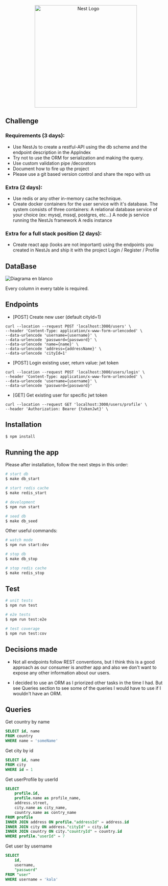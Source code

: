 <p align="center">
  <a href="http://nestjs.com/" target="blank"><img src="https://nestjs.com/img/logo_text.svg" width="320" alt="Nest Logo" /></a>
</p>

[circleci-image]: https://img.shields.io/circleci/build/github/nestjs/nest/master?token=abc123def456
[circleci-url]: https://circleci.com/gh/nestjs/nest

## Challenge

### Requirements (3 days):
- Use NestJs to create a restful-API using the db scheme and the endpoint description in the AppIndex
- Try not to use the ORM for serialization and making the query.
- Use custom validation pipe /decorators 
- Document how to fire up the project
- Please use a git based version control and share the repo with us 

### Extra (2 days):
- Use redis or any other in-memory cache technique.  
- Create docker containers for the user service with it's database. The system consists of three containers:
    A relational database service of your choice (ex: mysql, mssql, postgres, etc...)
    A node js service running the NestJs framework
    A redis instance

### Extra for a full stack position (2 days):
- Create react app (looks are not important) using the endpoints you created in NestJs and ship it with the project
    Login / Register / Profile

## DataBase

![Diagrama en blanco](https://user-images.githubusercontent.com/11724728/125210603-431ea700-e277-11eb-9882-5711c86d02ed.png)

Every column in every table is required.

## Endpoints 

- [POST] Create new user (default cityId=1)
```
curl --location --request POST 'localhost:3000/users' \
--header 'Content-Type: application/x-www-form-urlencoded' \
--data-urlencode 'username={username}' \
--data-urlencode 'password={password}' \
--data-urlencode 'name={name}' \
--data-urlencode 'address={addressName}' \
--data-urlencode 'cityId=1'
```

- [POST] Login existing user, return value: jwt token
```
curl --location --request POST 'localhost:3000/users/login' \
--header 'Content-Type: application/x-www-form-urlencoded' \
--data-urlencode 'username={username}' \
--data-urlencode 'password={password}'
```

- [GET] Get existing user for specific jwt token
```
curl --location --request GET 'localhost:3000/users/profile' \
--header 'Authorization: Bearer {tokenJwt}' \
```

## Installation

```bash
$ npm install
```

## Running the app

Please after installation, follow the next steps in this order:

```bash
# start db
$ make db_start

# start redis cache
$ make redis_start

# development
$ npm run start

# seed db
$ make db_seed
```

Other useful commands:
```bash
# watch mode
$ npm run start:dev

# stop db
$ make db_stop

# stop redis cache
$ make redis_stop
```

## Test

```bash
# unit tests
$ npm run test

# e2e tests
$ npm run test:e2e

# test coverage
$ npm run test:cov
```

## Decisions made

- Not all endpoints follow REST conventions, but I think this is a good approach as our consumer is another app and also we don't want to expose any other information about our users.

- I decided to use an ORM as I priorized other tasks in the time I had. But see Queries section to see some of the queries I would have to use if I wouldn't have an ORM.

## Queries

Get country by name
```SQL
SELECT id, name 
FROM country
WHERE name = 'someName'
```

Get city by id
```SQL
SELECT id, name 
FROM city
WHERE id = 1
```

Get userProfile by userId
```SQL
SELECT 
	profile.id, 
	profile.name as profile_name,
	address.street,
	city.name as city_name,
	country.name as contry_name
FROM profile
INNER JOIN address ON profile."addressId" = address.id
INNER JOIN city ON address."cityId" = city.id
INNER JOIN country ON city."countryId" = country.id
WHERE profile."userId" = 7
```

Get user by username 
```SQL
SELECT
	id,
	username,
	"password"
FROM "user"
WHERE username = 'kala'
```
